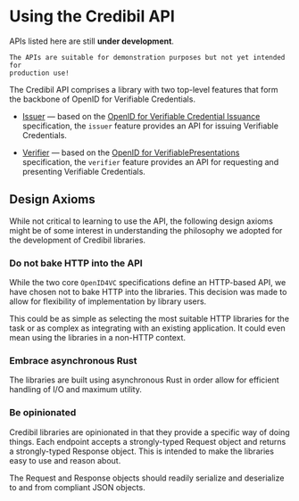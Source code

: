 # Using the Credibil API

<div class="warning">
    APIs listed here are still <strong>under development</strong>.

    The APIs are suitable for demonstration purposes but not yet intended for 
    production use!
</div>

The Credibil API comprises a library with two top-level features that form the backbone of OpenID 
for Verifiable Credentials.

- [Issuer](./issuer/index.md) — based on the [OpenID for Verifiable Credential Issuance]
  specification, the `issuer` feature provides an API for issuing Verifiable 
  Credentials.

- [Verifier](./verifier/index.md) — based on the [OpenID for VerifiablePresentations]
  specification, the `verifier` feature provides an API for  requesting and presenting 
  Verifiable Credentials.

## Design Axioms

While not critical to learning to use the API, the following design axioms might be of
some interest in understanding the philosophy we adopted for the development of Credibil
libraries.

### Do not bake HTTP into the API

While the two core `OpenID4VC` specifications define an HTTP-based API, we have chosen 
not to bake HTTP into the libraries. This decision was made to allow for flexibility of
implementation by library users. 

This could be as simple as selecting the most suitable  HTTP libraries for the task
or as complex as integrating with an existing application. It could even mean using
the libraries in a non-HTTP context.

### Embrace asynchronous Rust

The libraries are built using asynchronous Rust in order allow for efficient handling
of I/O and maximum utility.

### Be opinionated

Credibil libraries are opinionated in that they provide a specific way of doing things.
Each endpoint accepts a strongly-typed Request object and returns a strongly-typed
Response object. This is intended to make the libraries easy to use and reason
about.

The Request and Response objects should readily serialize and deserialize to and 
from compliant JSON objects.

[OpenID for Verifiable Credential Issuance]: https://openid.net/specs/openid-4-verifiable-credential-issuance-1_0.html
[OpenID for VerifiablePresentations]: https://openid.net/specs/openid-4-verifiable-presentations-1_0.html
